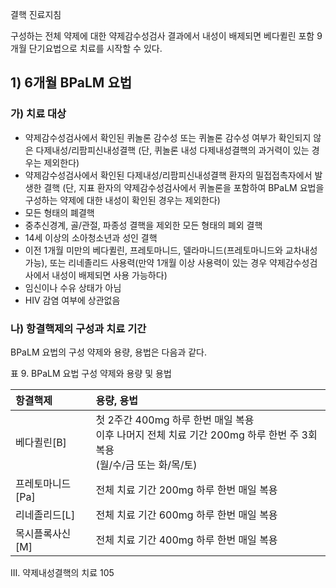 결핵 진료지침

구성하는 전체 약제에 대한 약제감수성검사 결과에서 내성이 배제되면 베다퀼린 포함 9개월 단기요법으로 치료를 시작할 수 있다.

## 1) 6개월 BPaLM 요법
### 가) 치료 대상
*   약제감수성검사에서 확인된 퀴놀론 감수성 또는 퀴놀론 감수성 여부가 확인되지 않은 다제내성/리팜피신내성결핵 (단, 퀴놀론 내성 다제내성결핵의 과거력이 있는 경우는 제외한다)
*   약제감수성검사에서 확인된 다제내성/리팜피신내성결핵 환자의 밀접접촉자에서 발생한 결핵 (단, 지표 환자의 약제감수성검사에서 퀴놀론을 포함하여 BPaLM 요법을 구성하는 약제에 대한 내성이 확인된 경우는 제외한다)
*   모든 형태의 폐결핵
*   중추신경계, 골/관절, 파종성 결핵을 제외한 모든 형태의 폐외 결핵
*   14세 이상의 소아청소년과 성인 결핵
*   이전 1개월 미만의 베다퀼린, 프레토마니드, 델라마니드(프레토마니드와 교차내성 가능), 또는 리네졸리드 사용력(만약 1개월 이상 사용력이 있는 경우 약제감수성검사에서 내성이 배제되면 사용 가능하다)
*   임신이나 수유 상태가 아님
*   HIV 감염 여부에 상관없음

### 나) 항결핵제의 구성과 치료 기간
BPaLM 요법의 구성 약제와 용량, 용법은 다음과 같다.

표 9. BPaLM 요법 구성 약제와 용량 및 용법

| 항결핵제 | 용량, 용법 |
| :------- | :--------- |
| 베다퀼린[B] | 첫 2주간 400mg 하루 한번 매일 복용<br>이후 나머지 전체 치료 기간 200mg 하루 한번 주 3회 복용<br>(월/수/금 또는 화/목/토) |
| 프레토마니드[Pa] | 전체 치료 기간 200mg 하루 한번 매일 복용 |
| 리네졸리드[L] | 전체 치료 기간 600mg 하루 한번 매일 복용 |
| 목시플록사신[M] | 전체 치료 기간 400mg 하루 한번 매일 복용 |

III. 약제내성결핵의 치료 <PAGE>105